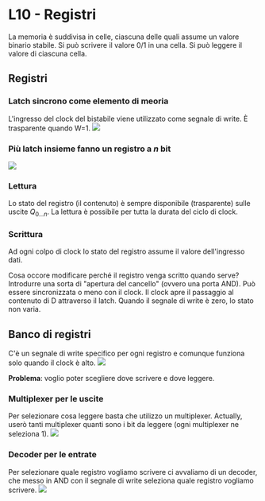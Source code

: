 # L10 - Registri
La memoria è suddivisa in celle, ciascuna delle quali assume un valore binario stabile.
Si può scrivere il valore 0/1 in una cella. Si può leggere il valore di ciascuna cella.

## Registri
### Latch sincrono come elemento di meoria
L'ingresso del clock del bistabile viene utilizzato come segnale di write. È trasparente quando W=1.
![](https://i.imgur.com/k3xp3bs.png)

### Più latch insieme fanno un registro a $n$ bit
![](https://i.imgur.com/qLQOeqq.png)

### Lettura
Lo stato del registro (il contenuto) è sempre disponibile (trasparente) sulle uscite $Q_{0...n}$. La lettura è possibile per tutta la durata del ciclo di clock.

### Scrittura
Ad ogni colpo di clock lo stato del registro assume il valore dell'ingresso dati.

Cosa occore modificare perché il registro venga scritto quando serve? Introdurre una sorta di "apertura del cancello" (ovvero una porta AND). Può essere sincronizzata o meno con il clock.
Il clock apre il passaggio al contenuto di D attraverso il latch. Quando il segnale di write è zero, lo stato non varia.

## Banco di registri
C'è un segnale di write specifico per ogni registro e comunque funziona solo quando il clock è alto.
![](https://i.imgur.com/X4pGFS7.png)

__Problema__: voglio poter scegliere dove scrivere e dove leggere.

### Multiplexer per le uscite
Per selezionare cosa leggere basta che utilizzo un multiplexer. Actually, userò tanti multiplexer quanti sono i bit da leggere (ogni multiplexer ne seleziona 1).
![](https://i.imgur.com/jMQI109.png)

### Decoder per le entrate
Per selezionare quale registro vogliamo scrivere ci avvaliamo di un decoder, che messo in AND con il segnale di write seleziona quale registro vogliamo scrivere.
![](https://i.imgur.com/BzdCgf5.png)

